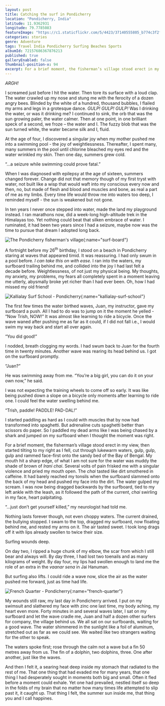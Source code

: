 ```yaml
---
layout: post
title: Catching the surf in Pondicherry
location: "Pondicherry, India"
latitude: 11.9362931
longitude: 79.7785083
featureImage: "https://c1.staticflickr.com/5/4423/37140555805_b774c3f2f7_c.jpg"
categories: stories
genre: Adventure
tags: Travel India Pondicherry Surfing Beaches Sports
albumId: 72157686367876213
published: true
galleryEnabled: false
thumbnail-position-x: 94
excerpt: For a brief moment, the fisherman’s village stood erect in my view, then started tilting to my right as I fell, cut through lukewarm waters, gulp, gulp, gulp and rammed face-first onto the sandy bed of the Bay of Bengal.
---
```

_ARGH!_

I screamed just before I hit the water. Then tore its surface with a loud clap. The water crawled up my nose and stung me with the ferocity of a dozen angry bees. Blinded by the white of a hundred, thousand bubbles, I flailed my arms and legs in a grotesque dance. _GULP! GULP! GULP!_ Was I drinking the water, or was it drinking me? I continued to sink, the orb that was the sun growing paler, the water calmer. Then at one point, in one brilliant speck of a second, we froze – the water and I. The fuzzy blob that was the sun turned white, the water became silk and I, fluid. 

At the age of four, I discovered a singular joy when my mother pushed me into a swimming pool - the joy of weightlessness. Thereafter, I spent many, many summers in the pool until chlorine bleached my eyes red and the water wrinkled my skin. Then one day, summers grew cold.

“…a seizure while swimming could prove fatal.” 

When I was diagnosed with epilepsy at the age of sixteen, summers changed forever. Change did not that memory though of my first tryst with water, not built like a wisp that would waft into my conscious every now and then, no, but made of flesh and blood and muscles and bone, as real a part of me as my limbs. Every time life would throw me into waters too deep, I reminded myself - the sun is weakened but not gone. 

In ten years I never once stepped into water, made the land my playground instead. I ran marathons now, did a week-long high-altitude trek in the Himalayas too. Yet nothing could beat that silken embrace of water. I ruminated, it had been two years since I had a seizure, maybe now was the time to pursue that dream I adopted long back.

![The Pondicherry fisherman's village](){:name="surf-board"}

A fortnight before my 26<sup>th</sup> birthday, I stood on a beach in Pondicherry staring at waves that appeared timid. It was reassuring. I had only swum in a pool before. _I can take this on with ease._ I ran into the waters, my surfboard trailing behind me, and collided into the joy I had last felt a decade before. Weightlessness, of not just my physical being. My thoughts, my anxiety, my problems, my fears all completely spent in a moment leaving me utterly, abysmally broke yet richer than I had ever been. Oh, how I had missed my old friend!

![Kallialay Surf School - Pondicherry](){:name="kallialay-surf-school"}

The first few times the water birthed waves, Juan, my instructor, gave my surfboard a push. All I had to do was to jump on it the moment he yelled - “Now Trish, NOW!” It was almost like learning to ride a bicycle. Once the wave waned after pushing me as far as it could, if I did not fall i.e., I would swim my way back and start all over again.

“You did good!”

I nodded, breath clogging my words. I had swum back to Juan for the fourth time in twenty minutes. Another wave was rearing its head behind us. I got on the surfboard promptly.

“Juan?” 

He was swimming away from me. “You’re a big girl, you can do it on your own now,” he said. 

I was not expecting the training wheels to come off so early. It was like being pushed down a slope on a bicycle only moments after learning to ride one. I could feel the water swelling behind me.

“Trish, paddle! PADDLE! PAD-DAL!” 

I started paddling as hard as I could with muscles that by now had transformed into spaghetti. But adrenaline cuts spaghetti better than scissors do paper. So I paddled my dead arms like I was being chased by a shark and jumped on my surfboard when I thought the moment was right. 

For a brief moment, the fisherman’s village stood erect in my view, then started tilting to my right as I fell, cut through lukewarm waters, gulp, gulp, gulp and rammed face-first onto the sandy bed of the Bay of Bengal. My mouth hit a sharp edge, of what I am not sure for the water was muddy the shade of brown of _Irani chai_. Several volts of pain frisked me with a singular violence and pried my mouth open. The _chai_ tasted like dirt smothered in caffeine. It had barely reached my tonsils when the surfboard slammed onto the back of my head and pushed my face into the dirt. The water gulped my scream. I was now being dragged backwards by the surfboard, tied to my left ankle with the leash, as it followed the path of the current, _chai_ swirling in my face, heart palpitating. 

“…just don’t get yourself killed,” my neurologist had told me. 

Nothing lasts forever though, not even choppy waters. The current drained, the bullying stopped. I swam to the top, dragged my surfboard, now floating behind me, and rested my arms on it. The air tasted sweet. I took long drags off it with lips already swollen to twice their size. 

Surfing wounds deep.

On day two, I ripped a huge chunk of my elbow, the scar from which I still bear and always will. By day three, I had lost two toenails and as many kilograms of weight. By day four, my lips had swollen enough to land me the role of an extra in the _vaanar sena_ in Jai Hanuman.

But surfing also lifts. I could ride a wave now, slice the air as the water pushed me forward, just as time had life. 

![French Quarter - Pondicherry](){:name="french-quarter"}

My wounds still raw, my last day in Pondicherry arrived. I put on my swimsuit and slathered my face with zinc one last time, my body aching, my heart even more. Forty minutes in and several waves later, I sat on my surfboard and let the wave cradle me, Juan and half a dozen other surfers for company, the village behind us. We all sat on our surfboards, waiting for a good wave. The water shimmered in the sunlight like a foil of aluminum, stretched out as far as we could see. We waited like two strangers waiting for the other to speak. 

The waters spoke first; rose through the calm not a wave but a fin 50 metres away from us. The fin of a dolphin, two dolphins, three. One after another, just like the waves. 

And then I felt it, a searing heat deep inside my stomach that radiated to the rest of me. That one thing that had evaded me for many years, that one thing I had desperately sought in moments both big and small. Often it fled before a moment could exhale. Yet one had prevailed, nestled itself so deep in the folds of my brain that no matter how many times life attempted to slip past it, it caught up. That thing I felt, the summer sun inside me, that thing you and I call happines.   

	 
 

